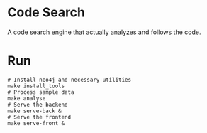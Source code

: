 # Code Search

A code search engine that actually analyzes and follows the code.

# Run

    # Install neo4j and necessary utilities
    make install_tools
    # Process sample data
    make analyse
    # Serve the backend
    make serve-back &
    # Serve the frontend
    make serve-front &
